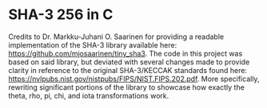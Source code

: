 # SHA-3 256 in C

Credits to Dr. Markku-Juhani O. Saarinen for providing a readable implementation
of the SHA-3 library available here: https://github.com/mjosaarinen/tiny_sha3.
The code in this project was based on said library, but deviated with several
changes made to provide clarity in reference to the original SHA-3/KECCAK
standards found here: https://nvlpubs.nist.gov/nistpubs/FIPS/NIST.FIPS.202.pdf.
More specifically, rewriting significant portions of the library to showcase how
exactly the theta, rho, pi, chi, and iota transformations work.
